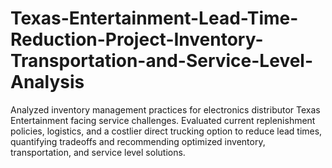 # Texas-Entertainment-Lead-Time-Reduction-Project-Inventory-Transportation-and-Service-Level-Analysis
Analyzed inventory management practices for electronics distributor Texas Entertainment facing service challenges. Evaluated current replenishment policies, logistics, and a costlier direct trucking option to reduce lead times, quantifying tradeoffs and recommending optimized inventory, transportation, and service level solutions.
